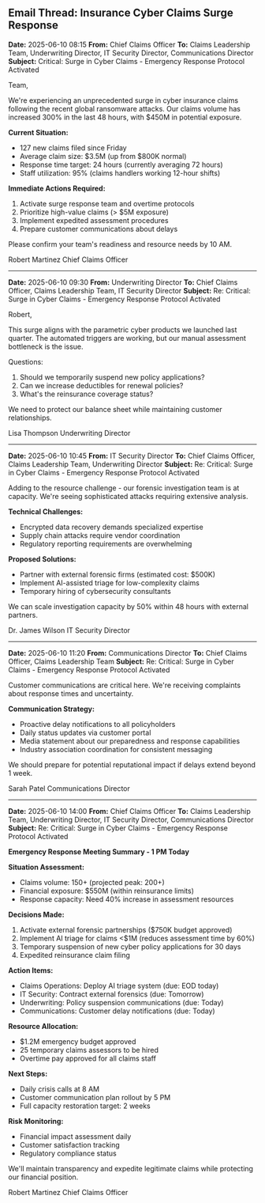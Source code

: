 ## Email Thread: Insurance Cyber Claims Surge Response

**Date:** 2025-06-10 08:15
**From:** Chief Claims Officer
**To:** Claims Leadership Team, Underwriting Director, IT Security Director, Communications Director
**Subject:** Critical: Surge in Cyber Claims - Emergency Response Protocol Activated

Team,

We're experiencing an unprecedented surge in cyber insurance claims following the recent global ransomware attacks. Our claims volume has increased 300% in the last 48 hours, with $450M in potential exposure.

**Current Situation:**
- 127 new claims filed since Friday
- Average claim size: $3.5M (up from $800K normal)
- Response time target: 24 hours (currently averaging 72 hours)
- Staff utilization: 95% (claims handlers working 12-hour shifts)

**Immediate Actions Required:**
1. Activate surge response team and overtime protocols
2. Prioritize high-value claims (> $5M exposure)
3. Implement expedited assessment procedures
4. Prepare customer communications about delays

Please confirm your team's readiness and resource needs by 10 AM.

Robert Martinez
Chief Claims Officer

---

**Date:** 2025-06-10 09:30
**From:** Underwriting Director
**To:** Chief Claims Officer, Claims Leadership Team, IT Security Director
**Subject:** Re: Critical: Surge in Cyber Claims - Emergency Response Protocol Activated

Robert,

This surge aligns with the parametric cyber products we launched last quarter. The automated triggers are working, but our manual assessment bottleneck is the issue.

Questions:
1. Should we temporarily suspend new policy applications?
2. Can we increase deductibles for renewal policies?
3. What's the reinsurance coverage status?

We need to protect our balance sheet while maintaining customer relationships.

Lisa Thompson
Underwriting Director

---

**Date:** 2025-06-10 10:45
**From:** IT Security Director
**To:** Chief Claims Officer, Claims Leadership Team, Underwriting Director
**Subject:** Re: Critical: Surge in Cyber Claims - Emergency Response Protocol Activated

Adding to the resource challenge - our forensic investigation team is at capacity. We're seeing sophisticated attacks requiring extensive analysis.

**Technical Challenges:**
- Encrypted data recovery demands specialized expertise
- Supply chain attacks require vendor coordination
- Regulatory reporting requirements are overwhelming

**Proposed Solutions:**
- Partner with external forensic firms (estimated cost: $500K)
- Implement AI-assisted triage for low-complexity claims
- Temporary hiring of cybersecurity consultants

We can scale investigation capacity by 50% within 48 hours with external partners.

Dr. James Wilson
IT Security Director

---

**Date:** 2025-06-10 11:20
**From:** Communications Director
**To:** Chief Claims Officer, Claims Leadership Team
**Subject:** Re: Critical: Surge in Cyber Claims - Emergency Response Protocol Activated

Customer communications are critical here. We're receiving complaints about response times and uncertainty.

**Communication Strategy:**
- Proactive delay notifications to all policyholders
- Daily status updates via customer portal
- Media statement about our preparedness and response capabilities
- Industry association coordination for consistent messaging

We should prepare for potential reputational impact if delays extend beyond 1 week.

Sarah Patel
Communications Director

---

**Date:** 2025-06-10 14:00
**From:** Chief Claims Officer
**To:** Claims Leadership Team, Underwriting Director, IT Security Director, Communications Director
**Subject:** Re: Critical: Surge in Cyber Claims - Emergency Response Protocol Activated

**Emergency Response Meeting Summary - 1 PM Today**

**Situation Assessment:**
- Claims volume: 150+ (projected peak: 200+)
- Financial exposure: $550M (within reinsurance limits)
- Response capacity: Need 40% increase in assessment resources

**Decisions Made:**
1. Activate external forensic partnerships ($750K budget approved)
2. Implement AI triage for claims <$1M (reduces assessment time by 60%)
3. Temporary suspension of new cyber policy applications for 30 days
4. Expedited reinsurance claim filing

**Action Items:**
- Claims Operations: Deploy AI triage system (due: EOD today)
- IT Security: Contract external forensics (due: Tomorrow)
- Underwriting: Policy suspension communications (due: Today)
- Communications: Customer delay notifications (due: Today)

**Resource Allocation:**
- $1.2M emergency budget approved
- 25 temporary claims assessors to be hired
- Overtime pay approved for all claims staff

**Next Steps:**
- Daily crisis calls at 8 AM
- Customer communication plan rollout by 5 PM
- Full capacity restoration target: 2 weeks

**Risk Monitoring:**
- Financial impact assessment daily
- Customer satisfaction tracking
- Regulatory compliance status

We'll maintain transparency and expedite legitimate claims while protecting our financial position.

Robert Martinez
Chief Claims Officer